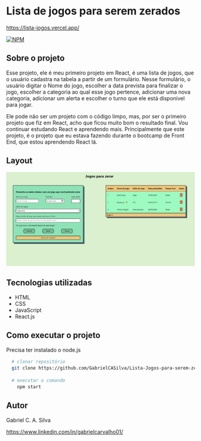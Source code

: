 # Lista de jogos para serem zerados

https://lista-jogos.vercel.app/

[![NPM](https://img.shields.io/npm/l/react)](https://github.com/GabrielCASilva/Lista-Jogos-para-serem-zerados/blob/main/LICENSE)

## Sobre o projeto

Esse projeto, ele é meu primeiro projeto em React, é uma lista de jogos, que o usuário cadastra na tabela a partir de um formulário. Nesse formulário, o usuário digitar o Nome do jogo, escolher a data prevista para finalizar o jogo, escolher a categoria ao qual esse jogo pertence, adicionar uma nova categoria, adicionar um alerta e escolher o turno que ele está disponivel para jogar.

Ele pode não ser um projeto com o código limpo, mas, por ser o primeiro projeto que fiz em React, acho que ficou muito bom o resultado final. Vou continuar estudando React e aprendendo mais. Principalmente que este projeto, é o projeto que eu estava fazendo durante o bootcamp de Front End, que estou aprendendo React lá.

## Layout
<img src="https://github.com/GabrielCASilva/assets/blob/main/img-projeto-to-do-list/img-lista-de-jogos.png" width="900"/>

## Tecnologias utilizadas
-  HTML
-  CSS
-  JavaScript
-  React.js

## Como executar o projeto
Precisa ter instalado o node.js

```bash
  # clonar repositório
  git clone https://github.com/GabrielCASilva/Lista-Jogos-para-serem-zerados.git

  # executar o comando
    npm start

```

## Autor

Gabriel C. A. Silva

https://www.linkedin.com/in/gabrielcarvalho01/
